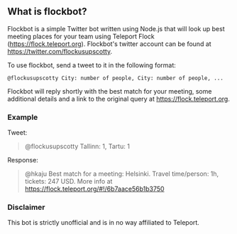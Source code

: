 ## What is flockbot?

Flockbot is a simple Twitter bot written using Node.js that will look up best meeting places for your team using Teleport Flock (https://flock.teleport.org). Flockbot's twitter account can be found at https://twitter.com/flockusupscotty.

To use flockbot, send a tweet to it in the following format:

    @flockusupscotty City: number of people, City: number of people, ...

Flockbot will reply shortly with the best match for your meeting, some additional details and a link to the original query at https://flock.teleport.org.

### Example

Tweet:

> @flockusupscotty Tallinn: 1, Tartu: 1

Response:

> @hkaju Best match for a meeting: Helsinki. Travel
  time/person: 1h, tickets: 247 USD. More info at
  https://flock.teleport.org/#!/6b7aace56b1b3750

### Disclaimer

This bot is strictly unofficial and is in no way affiliated to Teleport.
